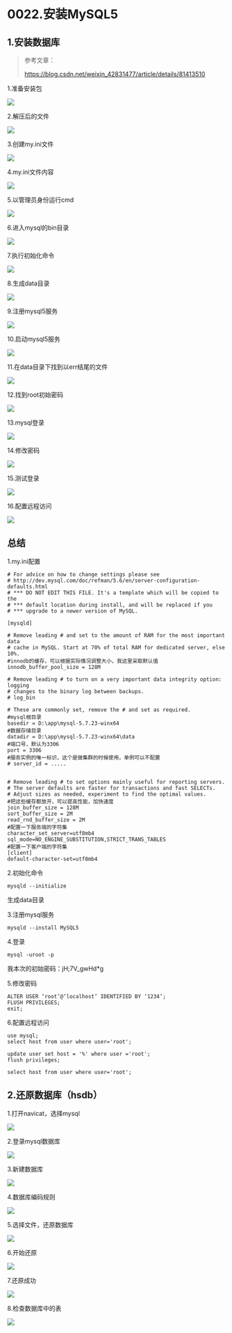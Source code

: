 # 0022.安装MySQL5

## 1.安装数据库

> 参考文章：
> 
> https://blog.csdn.net/weixin_42831477/article/details/81413510

1.准备安装包

![](https://my-markdown-picgo.oss-cn-shenzhen.aliyuncs.com/img/20200418182123.png)


2.解压后的文件

![](https://my-markdown-picgo.oss-cn-shenzhen.aliyuncs.com/img/20200418182140.png)


3.创建my.ini文件

![](https://my-markdown-picgo.oss-cn-shenzhen.aliyuncs.com/img/20200418182155.png)

4.my.ini文件内容

![](https://my-markdown-picgo.oss-cn-shenzhen.aliyuncs.com/img/20200418182211.png)


5.以管理员身份运行cmd

![](https://my-markdown-picgo.oss-cn-shenzhen.aliyuncs.com/img/20200418182227.png)


6.进入mysql的bin目录

![](https://my-markdown-picgo.oss-cn-shenzhen.aliyuncs.com/img/20200418182244.png)

7.执行初始化命令

![](https://my-markdown-picgo.oss-cn-shenzhen.aliyuncs.com/img/20200418182259.png)

8.生成data目录

![](https://my-markdown-picgo.oss-cn-shenzhen.aliyuncs.com/img/20200418182315.png)

9.注册mysql5服务

![](https://my-markdown-picgo.oss-cn-shenzhen.aliyuncs.com/img/20200418182331.png)

10.启动mysql5服务

![](https://my-markdown-picgo.oss-cn-shenzhen.aliyuncs.com/img/20200418182348.png)


11.在data目录下找到以err结尾的文件

![](https://my-markdown-picgo.oss-cn-shenzhen.aliyuncs.com/img/20200418182407.png)

12.找到root初始密码

![](https://my-markdown-picgo.oss-cn-shenzhen.aliyuncs.com/img/20200418182421.png)


13.mysql登录


![](https://my-markdown-picgo.oss-cn-shenzhen.aliyuncs.com/img/20200418182438.png)


14.修改密码

![](https://my-markdown-picgo.oss-cn-shenzhen.aliyuncs.com/img/20200418182454.png)

15.测试登录

![](https://my-markdown-picgo.oss-cn-shenzhen.aliyuncs.com/img/20200418182523.png)


16.配置远程访问

![](https://my-markdown-picgo.oss-cn-shenzhen.aliyuncs.com/img/20200418182547.png)


## 总结

1.my.ini配置

```
# For advice on how to change settings please see
# http://dev.mysql.com/doc/refman/5.6/en/server-configuration-defaults.html
# *** DO NOT EDIT THIS FILE. It's a template which will be copied to the
# *** default location during install, and will be replaced if you
# *** upgrade to a newer version of MySQL.

[mysqld]

# Remove leading # and set to the amount of RAM for the most important data
# cache in MySQL. Start at 70% of total RAM for dedicated server, else 10%.
#innodb的缓存，可以根据实际情况调整大小，我这里采取默认值
innodb_buffer_pool_size = 128M

# Remove leading # to turn on a very important data integrity option: logging
# changes to the binary log between backups.
# log_bin

# These are commonly set, remove the # and set as required.
#mysql根目录
basedir = D:\app\mysql-5.7.23-winx64
#数据存储目录
datadir = D:\app\mysql-5.7.23-winx64\data
#端口号，默认为3306
port = 3306
#服务实例的唯一标识，这个是做集群的时候使用，单例可以不配置
# server_id = .....


# Remove leading # to set options mainly useful for reporting servers.
# The server defaults are faster for transactions and fast SELECTs.
# Adjust sizes as needed, experiment to find the optimal values.
#把这些缓存都放开，可以提高性能，加快速度
join_buffer_size = 128M
sort_buffer_size = 2M
read_rnd_buffer_size = 2M 
#配置一下服务端的字符集
character_set_server=utf8mb4
sql_mode=NO_ENGINE_SUBSTITUTION,STRICT_TRANS_TABLES 
#配置一下客户端的字符集
[client]   
default-character-set=utf8mb4

```

2.初始化命令

```
mysqld --initialize
```

生成data目录


3.注册mysql服务

```
mysqld --install MySQL5
```

4.登录

```
mysql -uroot -p
```

我本次的初始密码：jH;7V_gwHd*g


5.修改密码

```
ALTER USER ‘root’@‘localhost’ IDENTIFIED BY ‘1234’;
FLUSH PRIVILEGES;
exit;
```

6.配置远程访问

```
use mysql;
select host from user where user='root';

update user set host = '%' where user ='root';
flush privileges;

select host from user where user='root';
```

## 2.还原数据库（hsdb）

1.打开navicat，选择mysql

![](https://my-markdown-picgo.oss-cn-shenzhen.aliyuncs.com/img/20200418210211.png)

2.登录mysql数据库

![](https://my-markdown-picgo.oss-cn-shenzhen.aliyuncs.com/img/20200418210226.png)

3.新建数据库

![](https://my-markdown-picgo.oss-cn-shenzhen.aliyuncs.com/img/20200418210239.png)

4.数据库编码规则

![](https://my-markdown-picgo.oss-cn-shenzhen.aliyuncs.com/img/20200418210252.png)

5.选择文件，还原数据库

![](https://my-markdown-picgo.oss-cn-shenzhen.aliyuncs.com/img/20200418210310.png)

6.开始还原

![](https://my-markdown-picgo.oss-cn-shenzhen.aliyuncs.com/img/20200418210328.png)

7.还原成功

![](https://my-markdown-picgo.oss-cn-shenzhen.aliyuncs.com/img/20200418210348.png)

8.检查数据库中的表

![](https://my-markdown-picgo.oss-cn-shenzhen.aliyuncs.com/img/20200418210402.png)
